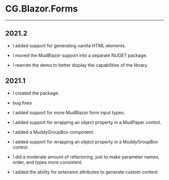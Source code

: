 # CG.Blazor.Forms
---

## 2021.2

* I added support for generating vanilla HTML elements.

* I moved the MudBlazor support into a separate NUGET package.

* I rewrote the demo to better display the capabilities of the library.

## 2021.1

* I created the package.

* bug fixes

* I added support for more MudBlazor form input types.

* I added support for wrapping an object property in a MudPaper control.

* I added a MuddyGroupBox component.

* I added support for wrapping an object property in a MuddyGroupBox control.

* I did a moderate amount of refactoring, just to make parameter names, order, and types more consistent.

* I added the ability for extension attributes to generate custom content.



